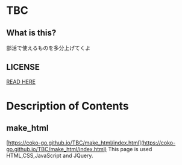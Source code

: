 # TBC
## What is this?
部活で使えるものを多分上げてくよ
## LICENSE
[READ HERE](https://github.com/coko-go/TBC/blob/main/License.md)
##
# Description of Contents
## make_html
[https://coko-go.github.io/TBC/make_html/index.html](https://coko-go.github.io/TBC/make_html/index.html)
This page is used HTML,CSS,JavaScript and JQuery.
